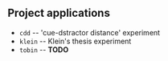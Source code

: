 Project applications
--------------------

- `cdd` -- 'cue-dstractor distance' experiment
- `klein` -- Klein's thesis experiment
- `tobin` -- **TODO**

